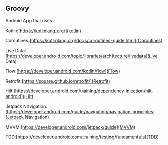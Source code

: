 ## Groovy

Android App that uses


Kotlin:[https://kotlinlang.org/](kotlin)

Coroutines:[https://kotlinlang.org/docs/coroutines-guide.html](Coroutines)

Live Data:[https://developer.android.com/topic/libraries/architecture/livedata](Live Data)

Flow:[https://developer.android.com/kotlin/flow](Flow)

Retrofit:[https://square.github.io/retrofit/](Retrofit)

Hilt:[https://developer.android.com/training/dependency-injection/hilt-android](Hilt)

Jetpack Navigation:[https://developer.android.com/guide/navigation/navigation-principles](Jetpack Navigation)

MVVM:[https://developer.android.com/jetpack/guide](MVVM)

TDD:[https://developer.android.com/training/testing/fundamentals](TDD)

